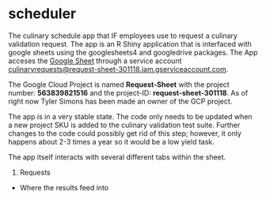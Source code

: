 # scheduler
The culinary schedule app that IF employees use to request a culinary validation request. The app is an R Shiny application that is interfaced with google sheets using the googlesheets4 and googledrive packages. The App acceses the [Google Sheet](https://docs.google.com/spreadsheets/d/1csfs8FjOVuRANGkj28F7FJqLAG2FFV3FA4qvZppgu5A/edit?usp=sharing) through a service account culinaryrequests@request-sheet-301118.iam.gserviceaccount.com. 

The Google Cloud Project is named **Request-Sheet** with the project number: **563839821516** and the project-ID: **request-sheet-301118**. As of right now Tyler Simons has been made an owner of the GCP project. 

The app is in a very stable state. The code only needs to be updated when a new project SKU is added to the culinary validation test suite. Further changes to the code could possibly get rid of this step; however, it only happens about 2-3 times a year so it would be a low yield task.

The app itself interacts with several different tabs within the sheet. 
1. Requests
* Where the results feed into
